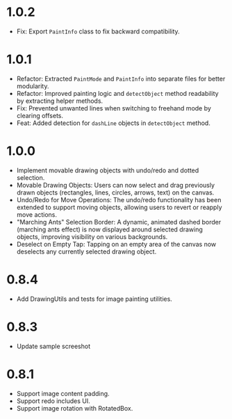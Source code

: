 # 1.0.2

- Fix: Export `PaintInfo` class to fix backward compatibility.

# 1.0.1

- Refactor: Extracted `PaintMode` and `PaintInfo` into separate files for better modularity.
- Refactor: Improved painting logic and `detectObject` method readability by extracting helper methods.
- Fix: Prevented unwanted lines when switching to freehand mode by clearing offsets.
- Feat: Added detection for `dashLine` objects in `detectObject` method.

# 1.0.0

- Implement movable drawing objects with undo/redo and dotted selection.
- Movable Drawing Objects: Users can now select and drag previously drawn objects (rectangles, lines, circles, arrows, text) on the canvas.
- Undo/Redo for Move Operations: The undo/redo functionality has been extended to support moving objects, allowing users to revert or reapply move actions.
- "Marching Ants" Selection Border: A dynamic, animated dashed border (marching ants effect) is now displayed around selected drawing objects, improving visibility on various backgrounds.
- Deselect on Empty Tap: Tapping on an empty area of the canvas now deselects any currently selected drawing object.

# 0.8.4

- Add DrawingUtils and tests for image painting utilities.

# 0.8.3

- Update sample screeshot

# 0.8.1

- Support image content padding.
- Support redo includes UI.
- Support image rotation with RotatedBox.